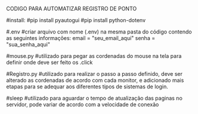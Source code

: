 CODIGO PARA AUTOMATIZAR REGISTRO DE PONTO

#install:
#pip install pyautogui
#pip install python-dotenv

#.env
#criar arquivo com nome (.env) na mesma pasta do código contendo as seguintes informações:
email = "seu_email_aqui"
senha = "sua_senha_aqui"

#mouse.py
#utilizado para pegar as cordenadas do mouse na tela para definir onde deve ser feito os .click

#Registro.py
#utilizado para realizar o passo a passo definido, deve ser alterado as cordenadas de acordo com cada monitor, e adicionado mais etapas para se adequar aos diferentes tipos de sistemas de login.

#sleep
#utilizado para aguardar o tempo de atualização das paginas no servidor, pode variar de acordo com a velocidade de conexão